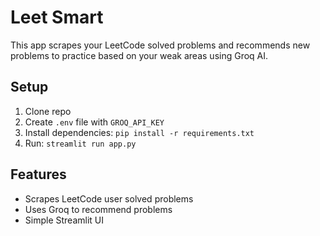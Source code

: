 # Leet Smart

This app scrapes your LeetCode solved problems and recommends new problems to practice based on your weak areas using Groq AI.

## Setup

1. Clone repo  
2. Create `.env` file with `GROQ_API_KEY`  
3. Install dependencies: `pip install -r requirements.txt`  
4. Run: `streamlit run app.py`

## Features

- Scrapes LeetCode user solved problems  
- Uses Groq to recommend problems  
- Simple Streamlit UI
